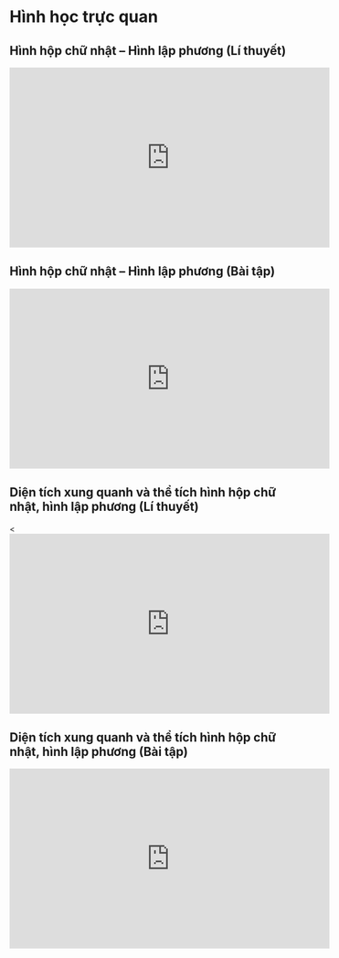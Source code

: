 # Hình học trực quan
## Hình hộp chữ nhật – Hình lập phương (Lí thuyết)
<iframe width="560" height="315" src="https://www.youtube.com/embed/EOq6EvKWx_w?si=Ydgt7yY2oesIC3YR" title="YouTube video player" frameborder="0" allow="accelerometer; autoplay; clipboard-write; encrypted-media; gyroscope; picture-in-picture; web-share" referrerpolicy="strict-origin-when-cross-origin" allowfullscreen></iframe>

## Hình hộp chữ nhật – Hình lập phương (Bài tập)
<iframe width="560" height="315" src="https://www.youtube.com/embed/iocbvz_TueA?si=4KlAc7qORLJ9Yg4H" title="YouTube video player" frameborder="0" allow="accelerometer; autoplay; clipboard-write; encrypted-media; gyroscope; picture-in-picture; web-share" referrerpolicy="strict-origin-when-cross-origin" allowfullscreen></iframe>

## Diện tích xung quanh và thể tích hình hộp chữ nhật, hình lập phương (Lí thuyết)
<<iframe width="560" height="315" src="https://www.youtube.com/embed/NjVJmzw_rrQ?si=w1QH_5_wVzY9mQzm" title="YouTube video player" frameborder="0" allow="accelerometer; autoplay; clipboard-write; encrypted-media; gyroscope; picture-in-picture; web-share" referrerpolicy="strict-origin-when-cross-origin" allowfullscreen></iframe>

## Diện tích xung quanh và thể tích hình hộp chữ nhật, hình lập phương (Bài tập)
<iframe width="560" height="315" src="https://www.youtube.com/embed/AnYW8W6_RI0?si=fexjBgQvpfV36_L6" title="YouTube video player" frameborder="0" allow="accelerometer; autoplay; clipboard-write; encrypted-media; gyroscope; picture-in-picture; web-share" referrerpolicy="strict-origin-when-cross-origin" allowfullscreen></iframe>

